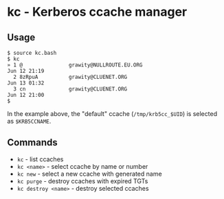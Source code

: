 # kc - Kerberos ccache manager

## Usage

    $ source kc.bash
    $ kc
    » 1 @               grawity@NULLROUTE.EU.ORG                        Jun 12 21:19
      2 8zRpuA          grawity@CLUENET.ORG                             Jun 13 01:32
      3 cn              grawity@CLUENET.ORG                             Jun 12 21:00
    $

In the example above, the "default" ccache (`/tmp/krb5cc_$UID`) is selected as `$KRB5CCNAME`.

## Commands

  * `kc` - list ccaches
  * `kc <name>` - select ccache by name or number
  * `kc new` - select a new ccache with generated name
  * `kc purge` - destroy ccaches with expired TGTs
  * `kc destroy <name>` - destroy selected ccaches
